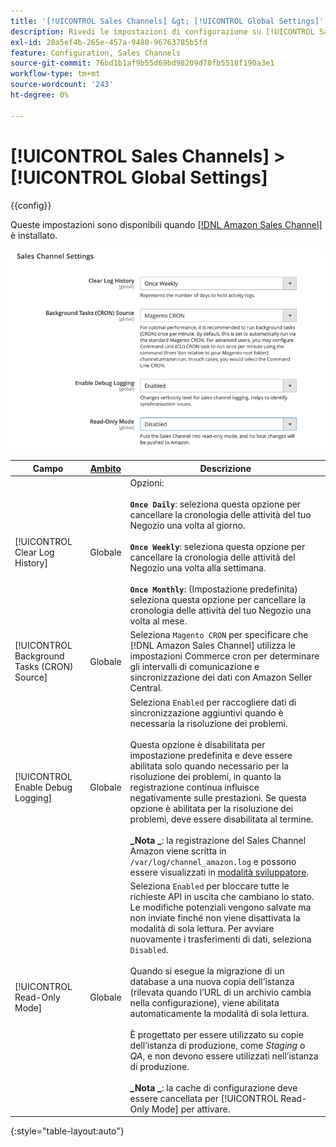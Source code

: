 ```yaml
---
title: '[!UICONTROL Sales Channels] &gt; [!UICONTROL Global Settings]'
description: Rivedi le impostazioni di configurazione su [!UICONTROL Sales Channels] &gt; [!UICONTROL Global Settings] pagina dell’amministratore di Commerce.
exl-id: 28a5ef4b-265e-457a-9480-96763785b5fd
feature: Configuration, Sales Channels
source-git-commit: 76bd1b1af9b55d69bd98209d70fb5518f190a3e1
workflow-type: tm+mt
source-wordcount: '243'
ht-degree: 0%

---
```


# [!UICONTROL Sales Channels] > [!UICONTROL Global Settings]

{{config}}

Queste impostazioni sono disponibili quando [[!DNL Amazon Sales Channel]](https://experienceleague.adobe.com/docs/commerce-channels/amazon/getting-started/install.html) è installato.

![Impostazioni Sales Channel](./assets/config-sales-channel-global-settings.png)<!-- zoom -->

| Campo | [Ambito](../getting-started/websites-stores-views.md#scope-settings) | Descrizione |
|-----|---------|------|
| [!UICONTROL Clear Log History] | Globale | Opzioni:<br/><br/>**`Once Daily`**: seleziona questa opzione per cancellare la cronologia delle attività del tuo Negozio una volta al giorno.<br/><br/>**`Once Weekly`**: seleziona questa opzione per cancellare la cronologia delle attività del Negozio una volta alla settimana.<br/><br/>**`Once Monthly`**: (Impostazione predefinita) seleziona questa opzione per cancellare la cronologia delle attività del tuo Negozio una volta al mese. |
| [!UICONTROL Background Tasks (CRON) Source] | Globale | Seleziona `Magento CRON` per specificare che [!DNL Amazon Sales Channel] utilizza le impostazioni Commerce cron per determinare gli intervalli di comunicazione e sincronizzazione dei dati con Amazon Seller Central. |
| [!UICONTROL Enable Debug Logging] | Globale | Seleziona `Enabled` per raccogliere dati di sincronizzazione aggiuntivi quando è necessaria la risoluzione dei problemi.<br/><br/>Questa opzione è disabilitata per impostazione predefinita e deve essere abilitata solo quando necessario per la risoluzione dei problemi, in quanto la registrazione continua influisce negativamente sulle prestazioni. Se questa opzione è abilitata per la risoluzione dei problemi, deve essere disabilitata al termine.<br/><br/>**_Nota _**: la registrazione del Sales Channel Amazon viene scritta in `/var/log/channel_amazon.log` e possono essere visualizzati in [modalità sviluppatore](../systems/developer-tools.md#operation-modes). |
| [!UICONTROL Read-Only Mode] | Globale | Seleziona `Enabled` per bloccare tutte le richieste API in uscita che cambiano lo stato. Le modifiche potenziali vengono salvate ma non inviate finché non viene disattivata la modalità di sola lettura. Per avviare nuovamente i trasferimenti di dati, seleziona `Disabled`.<br/><br/>Quando si esegue la migrazione di un database a una nuova copia dell’istanza (rilevata quando l’URL di un archivio cambia nella configurazione), viene abilitata automaticamente la modalità di sola lettura.<br/><br/>È progettato per essere utilizzato su copie dell’istanza di produzione, come _Staging_ o _QA_, e non devono essere utilizzati nell’istanza di produzione.<br/><br/>**_Nota _**: la cache di configurazione deve essere cancellata per [!UICONTROL Read-Only Mode] per attivare. |

{:style=&quot;table-layout:auto&quot;}
